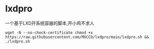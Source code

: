 # lxdpro
一个基于LXD开系统容器的脚本,开小鸡不求人
```
wget -N --no-check-certificate chmod +x https://raw.githubusercontent.com/MXCCO/lxdpro/main/lxdpro.sh && ./lxdpro.sh
```

